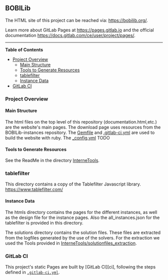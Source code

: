 ## BOBILib

The HTML site of this project can be reached via: https://bobilib.org/.

Learn more about GitLab Pages at https://pages.gitlab.io and the official
documentation https://docs.gitlab.com/ce/user/project/pages/.

---
**Table of Contents**

- [Project Overview](#Project-Overview)
	- [Main Structure](#Main-Structure)
	- [Tools to Generate Resources](#Tools-to-Generate-Resources)
	- [tablefilter](#tablefilter)
	- [Instance Data](#Instance-Data)
- [GitLab CI](#gitlab-ci)

### Project Overview
#### Main Structure
The html files on the top level of this repository (documentation.html,etc.) are the website's main pages. The download page uses resources from the BOBILib-instances repository.
The [Gemfile](Gemfile) and [.gitlab-ci.yml](.gitlab-ci.yml) are used to build the website with ruby. The [_config.yml](_config.yml) TODO

#### Tools to Generate Resources
See the ReadMe in the directory [InterneTools](InterneTools).

### tablefilter

This directory contains a copy of the Tablefilter Javascript library.
https://www.tablefilter.com/

#### Instance Data
The htmls directory contains the pages for the different instances, as well as the 
design file for the instance pages. Also the all_instances.json for the tablefilter is provided in this directory.

The solutions directory contains the solution files. These files are extracted from the logfiles generated by the use of the solvers. For the extraction we used the Tools provided in [InterneTools/solutionfiles_extraction](InterneTools/solutionfiles_extraction).


### GitLab CI

This project's static Pages are built by [GitLab CI][ci], following the steps
defined in [`.gitlab-ci.yml`](.gitlab-ci.yml).